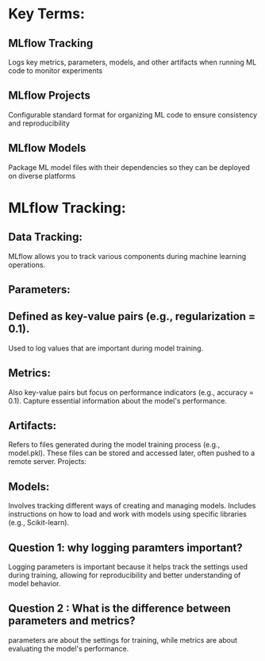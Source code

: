 # Key Terms:

## MLflow Tracking 
Logs key metrics, parameters, models, and other artifacts when running ML code to monitor experiments

## MLflow Projects 
Configurable standard format for organizing ML code to ensure consistency and reproducibility

## MLflow Models 
Package ML model files with their dependencies so they can be deployed on diverse platforms


# MLflow Tracking:

## Data Tracking:
MLflow allows you to track various components during machine learning operations.

## Parameters: 

## Defined as key-value pairs (e.g., regularization = 0.1).
Used to log values that are important during model training.
## Metrics: 

Also key-value pairs but focus on performance indicators (e.g., accuracy = 0.1).
Capture essential information about the model's performance.
## Artifacts: 

Refers to files generated during the model training process (e.g., model.pkl).
These files can be stored and accessed later, often pushed to a remote server.
Projects: 


## Models:
Involves tracking different ways of creating and managing models.
Includes instructions on how to load and work with models using specific libraries (e.g., Scikit-learn).

## Question 1: why logging paramters important?
Logging parameters is important because it helps track the settings used during training, allowing for reproducibility and better understanding of model behavior.

## Question 2 : What is the difference between parameters and metrics?
parameters are about the settings for training, while metrics are about evaluating the model's performance.

